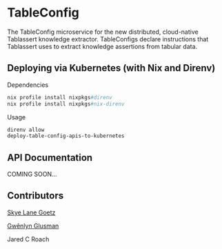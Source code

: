 # TableConfig

The TableConfig microservice for the new distributed, cloud-native Tablassert knowledge extractor. TableConfigs declare instructions that Tablassert uses to extract knowledge assertions from tabular data.

## Deploying via Kubernetes (with Nix and Direnv)

Dependencies
```nix
nix profile install nixpkgs#direnv
nix profile install nixpkgs#nix-direnv
```

Usage
```bash
direnv allow
deploy-table-config-apis-to-kubernetes
```

## API Documentation

COMING SOON...

## Contributors

[Skye Lane Goetz](mailto:sgoetz@isbscience.org)

[Gwênlyn Glusman](mailto:gglusman@isbscience.org)

Jared C Roach